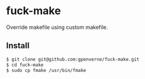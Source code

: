 # fuck-make
Override makefile using custom makefile.


## Install
```bash
$ git clone git@github.com:gpenverne/fuck-make.git
$ cd fuck-make
$ sudo cp fmake /usr/bin/fmake
```
